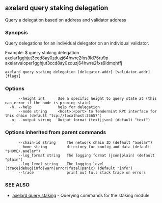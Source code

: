 ## axelard query staking delegation

Query a delegation based on address and validator address

### Synopsis

Query delegations for an individual delegator on an individual validator.

Example:
$ <appd> query staking delegation axelar1gghjut3ccd8ay0zduzj64hwre2fxs9ld75ru9p axelarvaloper1gghjut3ccd8ay0zduzj64hwre2fxs9ldmqhffj

```
axelard query staking delegation [delegator-addr] [validator-addr] [flags]
```

### Options

```
      --height int      Use a specific height to query state at (this can error if the node is pruning state)
  -h, --help            help for delegation
      --node string     <host>:<port> to Tendermint RPC interface for this chain (default "tcp://localhost:26657")
  -o, --output string   Output format (text|json) (default "text")
```

### Options inherited from parent commands

```
      --chain-id string     The network chain ID (default "axelar")
      --home string         directory for config and data (default "$HOME/.axelar")
      --log_format string   The logging format (json|plain) (default "plain")
      --log_level string    The logging level (trace|debug|info|warn|error|fatal|panic) (default "info")
      --trace               print out full stack trace on errors
```

### SEE ALSO

* [axelard query staking](axelard_query_staking.md)	 - Querying commands for the staking module

